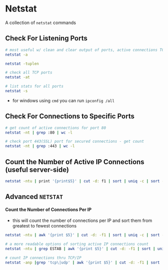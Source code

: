 # Netstat
A collection of ```netstat``` commands

## Check For Listening Ports
```bash
# most useful w/ clean and clear output of ports, active connections TCP/IP and UDP
netstat -a

netstat -tuplen

# check all TCP ports
netstat -at

# list stats for all ports
netstat -s
```
- for windows using ```cmd``` you can run ```ipconfig /all```

## Check For Connections to Specific Ports
```bash
# get count of active connections for port 80
netstat -nt | grep :80 | wc -l

# check port 443(SSL) port for secured connections - get count
netstat -nt | grep :443 | wc -l
```

## Count the Number of Active IP Connections (useful server-side)
```bash
netstat -ntu | print '{print$5}' | cut -d: f1 | sort | uniq -c | sort -rn
```


## Advanced ```NETSTAT```


#### __Count the Number of Connections Per IP__
- this will count the number of connections per IP and sort them from greatest to fewest connections
```bash
netstat -ntu | awk '{print $5}' | cut -d: -f1 | sort | uniq -c | sort -n

# a more readable options of sorting active IP connections count
netstat -ntu | grep ESTAB | awk '{print $5}' | cut -d: -f1 | sort | uniq -c | sort -nr

# count IP connections thru TCP/IP
netstat -anp |grep 'tcp\|udp' | awk '{print $5}' | cut -d: -f1 | sort | uniq -c | sort -n
```
